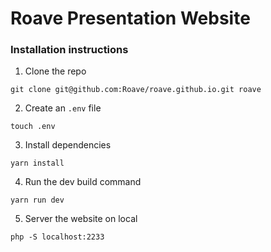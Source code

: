 # Roave Presentation Website

### Installation instructions

1. Clone the repo
```
git clone git@github.com:Roave/roave.github.io.git roave
```

2. Create an `.env` file
```
touch .env
```

3. Install dependencies

```
yarn install
```

4. Run the dev build command
```
yarn run dev
```

5. Server the website on local
```
php -S localhost:2233
```

